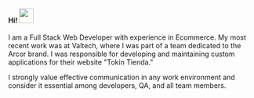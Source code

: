 <h4> Hi! <img src="https://raw.githubusercontent.com/verma-anushka/verma-anushka/master/gifs/wave.gif" width="30px"></h4>
<div>
I am a Full Stack Web Developer with experience in Ecommerce. My most recent work was at Valtech, where I was part of a team dedicated to the Arcor brand. I was responsible for developing and maintaining custom applications for their website "Tokin Tienda."

I strongly value effective communication in any work environment and consider it essential among developers, QA, and all team members.
</div>
